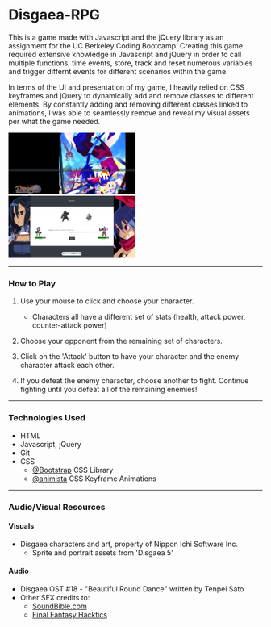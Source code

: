 # Disgaea-RPG

This is a game made with Javascript and the jQuery library as an assignment for the UC Berkeley Coding Bootcamp. Creating this game required extensive knowledge in Javascript and jQuery in order to call multiple functions, time events, store, track and reset numerous variables and trigger differnt events for different scenarios within the game.

In terms of the UI and presentation of my game, I heavily relied on CSS keyframes and jQuery to dynamically add and remove classes to different elements. By constantly adding and removing different classes linked to animations, I was able to seamlessly remove and reveal my visual assets per what the game needed.

<img src="assets\images\screen1.PNG" width="50%">
<img src="assets\images\screen2.PNG" width="50%">

___

### How to Play

1. Use your mouse to click and choose your character.
    * Characters all have a different set of stats (health, attack power, counter-attack power)
1. Choose your opponent from the remaining set of characters.

1. Click on the 'Attack' button to have your character and the enemy character attack each other.

1. If you defeat the enemy character, choose another to fight. Continue fighting until you defeat all of the remaining enemies!

___

### Technologies Used

* HTML
* Javascript, jQuery
* Git
* CSS
    * [@Bootstrap](https://getbootstrap.com/) CSS Library
    * [@animista](http://animista.net/) CSS Keyframe Animations
___

### Audio/Visual Resources

#### Visuals
* Disgaea characters and art, property of Nippon Ichi Software Inc.
    * Sprite and portrait assets from 'Disgaea 5'


#### Audio
* Disgaea OST #18 - "Beautiful Round Dance" written by Tenpei Sato
* Other SFX credits to:
    * [SoundBible.com](www.soundbible.com)
    * [Final Fantasy Hacktics](http://ffhacktics.com)
